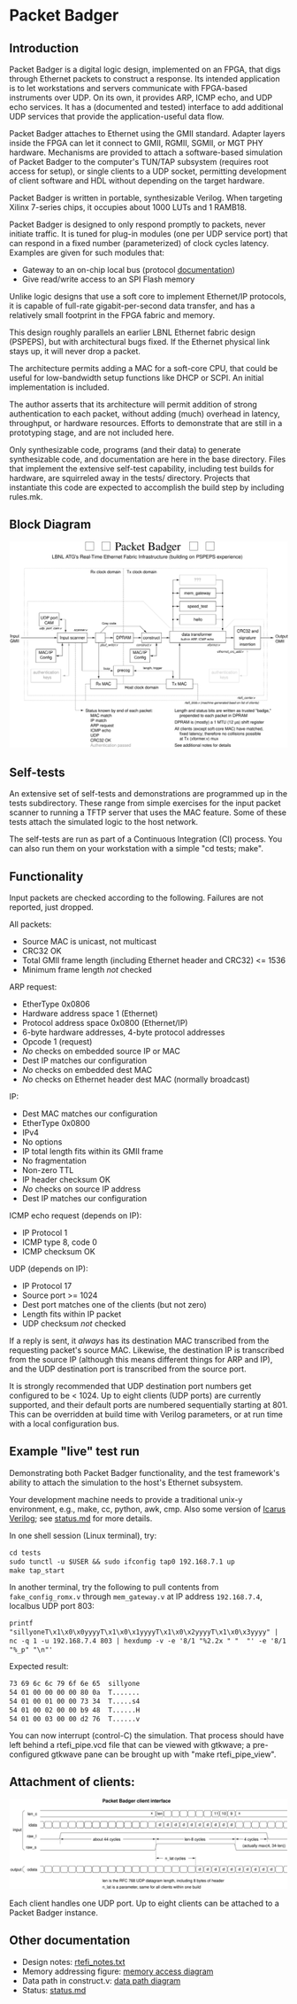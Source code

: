 # Packet Badger

## Introduction

Packet Badger is a digital logic design, implemented on an FPGA, that
digs through Ethernet packets to construct a response.  Its intended
application is to let workstations and servers communicate with FPGA-based
instruments over UDP.  On its own, it provides ARP, ICMP echo, and UDP echo
services.  It has a (documented and tested) interface to add additional
UDP services that provide the application-useful data flow.

Packet Badger attaches to Ethernet using the GMII standard.  Adapter layers
inside the FPGA can let it connect to GMII, RGMII, SGMII, or MGT PHY hardware.
Mechanisms are provided to attach a software-based simulation of Packet Badger
to the computer's TUN/TAP subsystem (requires root access for setup),
or single clients to a UDP socket, permitting development of client software
and HDL without depending on the target hardware.

Packet Badger is written in portable, synthesizable Verilog.  When targeting
Xilinx 7-series chips, it occupies about 1000 LUTs and 1 RAMB18.

Packet Badger is designed to only respond promptly to packets, never initiate
traffic.  It is tuned for plug-in modules (one per UDP service port) that can
respond in a fixed number (parameterized) of clock cycles latency.  Examples
are given for such modules that:

* Gateway to an on-chip local bus (protocol [documentation](mem_gate.md))
* Give read/write access to an SPI Flash memory

Unlike logic designs that use a soft core to implement Ethernet/IP protocols,
it is capable of full-rate gigabit-per-second data transfer, and has a
relatively small footprint in the FPGA fabric and memory.

This design roughly parallels an earlier LBNL Ethernet fabric design
(PSPEPS), but with architectural bugs fixed.  If the Ethernet physical
link stays up, it will never drop a packet.

The architecture permits adding a MAC for a soft-core CPU, that could be
useful for low-bandwidth setup functions like DHCP or SCPI.  An initial
implementation is included.

The author asserts that its architecture will permit addition of strong
authentication to each packet, without adding (much) overhead in latency,
throughput, or hardware resources.  Efforts to demonstrate that are still
in a prototyping stage, and are not included here.

Only synthesizable code, programs (and their data) to generate synthesizable
code, and documentation are here in the base directory.  Files that implement
the extensive self-test capability, including test builds for hardware, are
squirreled away in the tests/ directory.  Projects that instantiate this
code are expected to accomplish the build step by including rules.mk.

## Block Diagram

![block diagram](doc/rtefi.svg)

## Self-tests

An extensive set of self-tests and demonstrations are programmed up in
the tests subdirectory.  These range from simple exercises for the
input packet scanner to running a TFTP server that uses the MAC feature.
Some of these tests attach the simulated logic to the host network.

The self-tests are run as part of a Continuous Integration (CI) process.
You can also run them on your workstation with a simple "cd tests; make".

## Functionality

Input packets are checked according to the following.
Failures are not reported, just dropped.

All packets:

* Source MAC is unicast, not multicast
* CRC32 OK
* Total GMII frame length (including Ethernet header and CRC32) <= 1536
* Minimum frame length _not_ checked

ARP request:

* EtherType 0x0806
* Hardware address space 1 (Ethernet)
* Protocol address space 0x0800 (Ethernet/IP)
* 6-byte hardware addresses, 4-byte protocol addresses
* Opcode 1 (request)
* _No_ checks on embedded source IP or MAC
* Dest IP matches our configuration
* _No_ checks on embedded dest MAC
* _No_ checks on Ethernet header dest MAC (normally broadcast)

IP:

* Dest MAC matches our configuration
* EtherType 0x0800
* IPv4
* No options
* IP total length fits within its GMII frame
* No fragmentation
* Non-zero TTL
* IP header checksum OK
* _No_ checks on source IP address
* Dest IP matches our configuration

ICMP echo request (depends on IP):

* IP Protocol 1
* ICMP type 8, code 0
* ICMP checksum OK

UDP (depends on IP):

* IP Protocol 17
* Source port >= 1024
* Dest port matches one of the clients (but not zero)
* Length fits within IP packet
* UDP checksum _not_ checked

If a reply is sent, it _always_ has its destination MAC transcribed
from the requesting packet's source MAC.  Likewise, the destination IP
is transcribed from the source IP (although this means different things
for ARP and IP), and the UDP destination port is transcribed from the
source port.

It is strongly recommended that UDP destination port numbers get configured
to be < 1024.  Up to eight clients (UDP ports) are currently supported,
and their default ports are numbered sequentially starting at 801.
This can be overridden at build time with Verilog parameters, or
at run time with a local configuration bus.

## Example "live" test run

Demonstrating both Packet Badger functionality, and the test framework's
ability to attach the simulation to the host's Ethernet subsystem.

Your development machine needs to provide a traditional unix-y environment,
e.g., make, cc, python, awk, cmp.  Also some version of [Icarus Verilog](http://iverilog.icarus.com/); see [status.md](status.md) for more details.

In one shell session (Linux terminal), try:

    cd tests
    sudo tunctl -u $USER && sudo ifconfig tap0 192.168.7.1 up
    make tap_start

In another terminal, try the following to pull contents from `fake_config_romx.v`
through `mem_gateway.v` at IP address `192.168.7.4`, localbus UDP port 803:

    printf "sillyoneT\x1\x0\x0yyyyT\x1\x0\x1yyyyT\x1\x0\x2yyyyT\x1\x0\x3yyyy" | nc -q 1 -u 192.168.7.4 803 | hexdump -v -e '8/1 "%2.2x " "  "' -e '8/1 "%_p" "\n"'

Expected result:

    73 69 6c 6c 79 6f 6e 65  sillyone
    54 01 00 00 00 00 80 0a  T.......
    54 01 00 01 00 00 73 34  T.....s4
    54 01 00 02 00 00 b9 48  T......H
    54 01 00 03 00 00 d2 76  T......v

You can now interrupt (control-C) the simulation.  That process should
have left behind a rtefi_pipe.vcd file that can be viewed with gtkwave;
a pre-configured gtkwave pane can be brought up with "make rtefi_pipe_view".

## Attachment of clients:
![client interface timing diagram](doc/clients.svg)

Each client handles one UDP port.
Up to eight clients can be attached to a Packet Badger instance.

## Other documentation

* Design notes: [rtefi_notes.txt](rtefi_notes.txt)
* Memory addressing figure: [memory access diagram](doc/memory.svg)
* Data path in construct.v: [data path diagram](doc/tx_path.svg)
* Status: [status.md](status.md)
